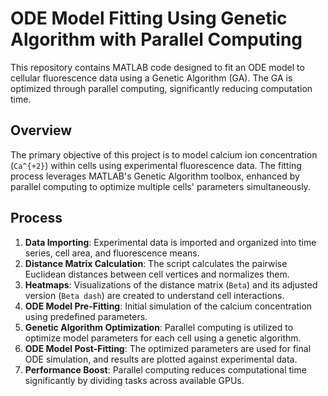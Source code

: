 # ODE Model Fitting Using Genetic Algorithm with Parallel Computing

This repository contains MATLAB code designed to fit an ODE model to cellular fluorescence data using a Genetic Algorithm (GA). The GA is optimized through parallel computing, significantly reducing computation time.

## Overview

The primary objective of this project is to model calcium ion concentration (`Ca^{+2}`) within cells using experimental fluorescence data. The fitting process leverages MATLAB's Genetic Algorithm toolbox, enhanced by parallel computing to optimize multiple cells' parameters simultaneously.

## Process

1. **Data Importing**: Experimental data is imported and organized into time series, cell area, and fluorescence means.
2. **Distance Matrix Calculation**: The script calculates the pairwise Euclidean distances between cell vertices and normalizes them.
3. **Heatmaps**: Visualizations of the distance matrix (`Beta`) and its adjusted version (`Beta dash`) are created to understand cell interactions.
4. **ODE Model Pre-Fitting**: Initial simulation of the calcium concentration using predefined parameters.
5. **Genetic Algorithm Optimization**: Parallel computing is utilized to optimize model parameters for each cell using a genetic algorithm.
6. **ODE Model Post-Fitting**: The optimized parameters are used for final ODE simulation, and results are plotted against experimental data.
7. **Performance Boost**: Parallel computing reduces computational time significantly by dividing tasks across available GPUs.